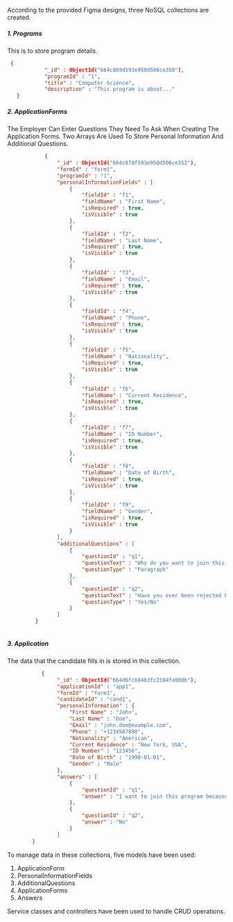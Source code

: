 According to the provided Figma designs, three NoSQL collections are created.

##### 1. Programs

This is to store program details.

```json
 {
    		"_id" : ObjectId("664c869d593e950d506ce350"),
    		"programId" : "1",
    		"title" : "Computer Science",
    		"description" : "This program is about..."
   }

```


##### 2. ApplicationForms

The Employer Can Enter Questions They Need To Ask When Creating The Application Forms. Two Arrays Are Used To Store Personal Information And Additional Questions.
```json
            {
        		"_id" : ObjectId("664c870f593e950d506ce352"),
        		"formId" : "form1",
        		"programId" : "1",
        		"personalInformationFields" : [
        			{
        				"fieldId" : "f1",
        				"fieldName" : "First Name",
        				"isRequired" : true,
        				"isVisible" : true
        			},
        			{
        				"fieldId" : "f2",
        				"fieldName" : "Last Name",
        				"isRequired" : true,
        				"isVisible" : true
        			},
        			{
        				"fieldId" : "f3",
        				"fieldName" : "Email",
        				"isRequired" : true,
        				"isVisible" : true
        			},
        			{
        				"fieldId" : "f4",
        				"fieldName" : "Phone",
        				"isRequired" : true,
        				"isVisible" : true
        			},
        			{
        				"fieldId" : "f5",
        				"fieldName" : "Nationality",
        				"isRequired" : true,
        				"isVisible" : true
        			},
        			{
        				"fieldId" : "f6",
        				"fieldName" : "Current Residence",
        				"isRequired" : true,
        				"isVisible" : true
        			},
        			{
        				"fieldId" : "f7",
        				"fieldName" : "ID Number",
        				"isRequired" : true,
        				"isVisible" : true
        			},
        			{
        				"fieldId" : "f8",
        				"fieldName" : "Date of Birth",
        				"isRequired" : true,
        				"isVisible" : true
        			},
        			{
        				"fieldId" : "f9",
        				"fieldName" : "Gender",
        				"isRequired" : true,
        				"isVisible" : true
        			}
        		],
        		"additionalQuestions" : [
        			{
        				"questionId" : "q1",
        				"questionText" : "Why do you want to join this program?",
        				"questionType" : "Paragraph"
        			},
        			{
        				"questionId" : "q2",
        				"questionText" : "Have you ever been rejected by the UK embassy?",
        				"questionType" : "Yes/No"
        			}
        		]
         }
		 
```
##### 3. Application

   The data that the candidate fills in is stored in this collection.
```json
           {
    			"_id" : ObjectId("664d6fcb84b3fc2104fa00db"),
    			"applicationId" : "app1",
    			"formId" : "form1",
    			"candidateId" : "cand1",
    			"personalInformation" : {
    				"First Name" : "John",
    				"Last Name" : "Doe",
    				"Email" : "john.doe@example.com",
    				"Phone" : "+1234567890",
    				"Nationality" : "American",
    				"Current Residence" : "New York, USA",
    				"ID Number" : "123456",
    				"Date of Birth" : "1990-01-01",
    				"Gender" : "Male"
    			},
    			"answers" : [
    				{
    					"questionId" : "q1",
    					"answer" : "I want to join this program because I'm passionate about computer science and I believe this program will provide me with the knowledge and skills I need to excel in my career."
    				},
    				{
    					"questionId" : "q2",
    					"answer" : "No"
    				}
    			]
        }
```


To manage data in these collections, five models have been used:

1. ApplicationForm
2. PersonalInformationFields
3. AdditionalQuestions
4. ApplicationForms
5. Answers

Service classes and controllers have been used to handle CRUD operations.

